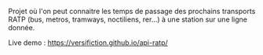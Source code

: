 Projet où l'on peut connaitre les temps de passage des prochains transports RATP (bus, metros, tramways, noctiliens, rer...) à une station sur une ligne donnée.

Live demo : https://versifiction.github.io/api-ratp/